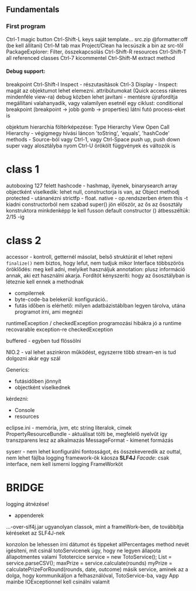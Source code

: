 ## Fundamentals

### First program
Ctrl-1 magic button
Ctrl-Shift-L	keys
saját template...
src.zip
@formatter:off (be kell állítani)
Ctrl-M tab max
Project/Clean	ha lecsúszik a bin az src-től
PackageExplorer: Filter, összekapcsolás
Ctrl-Shift-R	resources
Ctrl-Shift-T	all referenced classes
Ctrl-7		kicommentel
Ctrl-Shift-M	extract method

#### Debug support:
breakpoint
Ctrl-Shift-I	Inspect - részutasítások
Ctrl-3		Display - Inspect: magát az
objektumot lehet elemezni. attribútumokat
(Quick access rákeres mindenféle view-ra)
debug közben lehet javítani - mentésre újrafordítja
megállítani valahanyadik, vagy valamilyen esetnél egy ciklust:
conditional breakpoint (breakpoint -> jobb gomb -> properties)
látni futó process-eket is


objektum hierarchia föltérképezése:
Type Hierarchy View
Open Call Hierarchy - végigmegy hívási láncon
'toString', 'equals', 'hashCode' methods - 
Source-ból vagy Ctrl-1, vagy Ctrl-Space
push up, push down 	super vagy alosztályba nyom
Ctrl-U		örökölt függvények és változók is

# class 1
autoboxing 127 felett
hashcode - hashmap, ilyenek, binarysearch
array objectként viselkedik: lehet null, constructorja is van, 
az Object methodj
protected - utánanézni
strictfp - float. native - op.rendszerben értem
this -t kiadni constructorból nem szabad
super() jön először, az ős
az ősosztály konstruktora minkdenképp le kell fusson
default constructor ()
átbesszéltük: 2/15 -ig

# class 2
accessor - kontroll, getternél másolat, belső struktúrát el lehet rejteni
`finalize()` nem biztos, hogy lefut, nem tudjuk mikor
Interface többszörös öröklődés: meg kell adni, melyiket használjuk
annotation: plusz információ annak, aki ezt használni akarja. Fordítót kényszeríti:
hogy az ősosztályban is léteznie kell ennek a methodnak

* compilernek
* byte-code-ba belekerül: konfiguráció..
* futás időben is elérhető: milyen adatbázistáblban legyen tárolva, utána programot írni, ami megnézi

runtimeException / checkedException
programozási hibákra jó a runtime
recovarable exception-re checkedException

buffered - egyben tud flössölni

NIO.2 - val lehet aszinkron működést,
egyszerre több stream-en is tud dolgozni akár egy szál

Generics:
* futásidőben jönnyít
* objectként viselkednek

kérdezni:
* Console
* resources

eclipse.ini - memória, jvm, etc
string literalok, címek
PropertyResourceBundle - aktuálisat tölti be, megfelelő nyelvűt
így transzparens lesz az alkalmazás
MessageFormat - kimenet formázás

syserr - nem lehet konfigurálni fontosságot, és összekeveredik az outtal, nem lehet fájlba
logging framework-ök káosza
**SLF4J**
*Facade*: csak interface, nem kell ismerni logging FrameWorköt

# BRIDGE
logging átnézése!
* appenderek

...-over-slf4j.jar
ugyanolyan classok, mint a frameWork-ben, de továbbítja kéréseket az
SLF4J-nek

konzolon be lehessen írni dátumot és tippeket
allPercentages method nevét igésíteni, mit csinál
totoServicenek úgy, hogy ne legyen állapota
állapotmentes valami
Tototercice service = new TotoService();
List<Rounds> = service.parseCSV();
maxPrize = service.calculate(rounds)
myPrize = calculatePrizeForRound(rounds, date, outcome)
másik service, aminek az a dolga, hogy kommunikáljon a felhasználóval, TotoService-ba, vagy App mainbe
IOExceptionnel kell csinálni valamit

